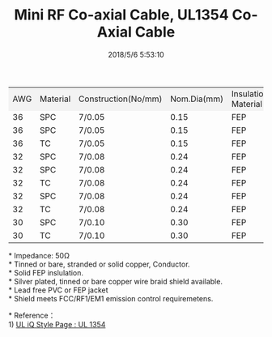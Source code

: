 ﻿---
layout: post 
title: Mini RF Co-axial Cable, UL1354 Co-Axial Cable
tags: Co-Axial
categories: wire-cable
overview: Mini RF Co-axial Cable, UL1354 Co-Axial Cable
series: FN50
part_number: 20-1354-0
thumb_img: static/202001/13-thumb-20200101132220.jpg
image: static/202001/13-20200101132220.jpg
date: 2018/5/6 5:53:10
---


<div class="table-responsive">
<table  class="table table-bordered table-hover table-responsive">
  <tr>
    <td bgcolor="f3f3f3">AWG<br /></td>
    <td bgcolor="f3f3f3">Material<br /></td>
    <td bgcolor="f3f3f3">Construction(No/mm)</td>
    <td bgcolor="f3f3f3">Nom.Dia(mm)</td>
    <td bgcolor="f3f3f3">Insulation Material<br /></td>
    <td bgcolor="f3f3f3">Nom.Dia(mm)</td>
    <td bgcolor="f3f3f3">Shielding Material</td>
    <td bgcolor="f3f3f3">Nom.Dia(mm)</td>
    <td bgcolor="f3f3f3">Jacket Material</td>
    <td bgcolor="f3f3f3">Nom.Dia(mm)</td>
  </tr>
  <tr>
    <td>36</td>
    <td>SPC</td>
    <td>7/0.05</td>
    <td>0.15</td>
    <td>FEP</td>
    <td>0.40</td>
    <td>SPC</td>
    <td>0.60</td>
    <td>FEP</td>
    <td>0.81</td>
  </tr>
  <tr>
    <td>36</td>
    <td>SPC</td>
    <td>7/0.05</td>
    <td>0.15</td>
    <td>FEP</td>
    <td>0.40</td>
    <td>TC</td>
    <td>0.60</td>
    <td>FEP</td>
    <td>0.81</td>
  </tr>
  <tr>
    <td>36</td>
    <td>TC</td>
    <td>7/0.05</td>
    <td>0.15</td>
    <td>FEP</td>
    <td>0.40</td>
    <td>TC</td>
    <td>0.60</td>
    <td>FEP</td>
    <td>0.81</td>
  </tr>
  <tr>
    <td>32</td>
    <td>SPC</td>
    <td>7/0.08</td>
    <td>0.24</td>
    <td>FEP</td>
    <td>0.66</td>
    <td>SPC</td>
    <td>0.86</td>
    <td>FEP</td>
    <td>1.13</td>
  </tr>
  <tr>
    <td>32</td>
    <td>SPC</td>
    <td>7/0.08</td>
    <td>0.24</td>
    <td>FEP</td>
    <td>0.66</td>
    <td>TC</td>
    <td>0.86</td>
    <td>FEP</td>
    <td>1.13</td>
  </tr>
  <tr>
    <td>32</td>
    <td>TC</td>
    <td>7/0.08</td>
    <td>0.24</td>
    <td>FEP</td>
    <td>0.66</td>
    <td>TC</td>
    <td>0.86</td>
    <td>FEP</td>
    <td>1.13</td>
  </tr>
  <tr>
    <td>32</td>
    <td>SPC</td>
    <td>7/0.08</td>
    <td>0.24</td>
    <td>FEP</td>
    <td>0.66</td>
    <td>TC</td>
    <td>0.86</td>
    <td>FEP</td>
    <td>1.37</td>
  </tr>
  <tr>
    <td>32</td>
    <td>TC</td>
    <td>7/0.08</td>
    <td>0.24</td>
    <td>FEP</td>
    <td>0.66</td>
    <td>TC</td>
    <td>0.86</td>
    <td>FEP</td>
    <td>1.37</td>
  </tr>
  <tr>
    <td>30</td>
    <td>SPC</td>
    <td>7/0.10</td>
    <td>0.30</td>
    <td>FEP</td>
    <td>0.66</td>
    <td>TC</td>
    <td>1.06</td>
    <td>PVC</td>
    <td>1.78</td>
  </tr>
  <tr>
    <td>30</td>
    <td>TC</td>
    <td>7/0.10</td>
    <td>0.30</td>
    <td>FEP</td>
    <td>0.66</td>
    <td>TC</td>
    <td>1.06</td>
    <td>PVC</td>
    <td>1.78</td>
  </tr>
</table>
</div>
<p>* Impedance: 50Ω<br />
*  Tinned or bare, stranded or solid copper, Conductor. <br />
* Solid FEP inslulation.<br />
*  Silver plated, tinned or bare copper wire braid shield available.<br />
*  Lead free PVC or FEP jacket<br />
*  Shield meets FCC/RF1/EM1 emission control requiremetens.
</p>
<p>* Reference：<br />
  1)  <a href="http://iq.ul.com/awm/stylepage.aspx?Style=1354" target="_blank">UL iQ Style Page : UL 1354 </a></p>
